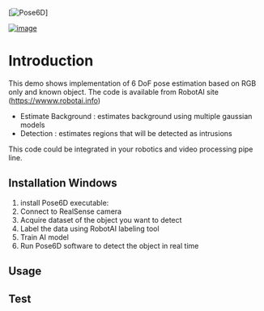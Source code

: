 [![Pose6D](https://github.com/WorkIntel/Projects/blob/main/Pose6D/doc/pose6d-ezgif.com-video-to-gif-converter.gif)]

[![image](https://img.shields.io/pypi/v/scikit-spatial.svg)](https://pypi.python.org/pypi/scikit-spatial)



# Introduction

This demo shows implementation of 6 DoF pose estimation based on RGB only and known object.
The code is available from RobotAI site (https://wwww.robotai.info)

-   Estimate Background : estimates background using multiple gaussian models
-   Detection  : estimates regions that will be detected as intrusions

This code could be integrated in your robotics and video processing pipe line.
 

## Installation Windows

1. install Pose6D executable:
2. Connect to RealSense camera
3. Acquire dataset of the object you want to detect
4. Label the data using RobotAI labeling tool
5. Train AI model
6. Run Pose6D software to detect the object in real time

## Usage



## Test


